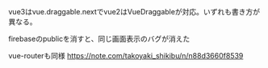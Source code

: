 vue3はvue.draggable.nextでvue2はVueDraggableが対応。いずれも書き方が異なる。

firebaseのpublicを消すと、同じ画面表示のバグが消えた

vue-routerも同様
https://note.com/takoyaki_shikibu/n/n88d3660f8539